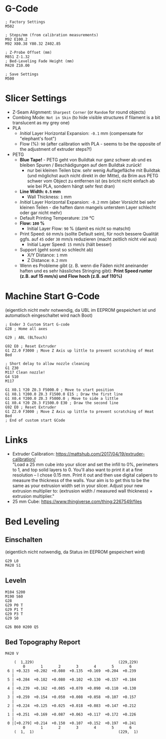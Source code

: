 G-Code
====================
```
; Factory Settings
M502

; Steps/mm (from calibration measurements)
M92 E100.2
M92 X80.38 Y80.32 Z402.85

; Z-Probe Offset (mm)
M851 Z-1.32
; Bed-Leveling Fade Height (mm)
M420 Z10.00

; Save Settings
M500
```

Slicer Settings
====================
* Z-Seam Alignment: `Sharpest Corner` (or `Random` for round objects)
* Combing Mode: `Not in Skin` (to hide visible structures if filament is a bit translucent as my grey one)
* PLA
  * *Initial* Layer Horizontal Expansion: `-0.1` mm (compensate for "elephant's foot")
  * Flow (%): `90` (after calibration with PLA - seems to be the opposite of the adjustment of extruder steps?!)
* PETG
  * **Blue Tape!** - PETG geht von Buildtak nur ganz schwer ab und es bleiben Spuren / Beschädigungen auf dem Buildtak zurück!
    * nur bei kleinen Teilen bzw. sehr wenig Auflagefläche mit Buildtak (und möglichst auch nicht direkt in der Mitte), da Brim aus PETG schwer vom Object zu entfernen ist (es bricht nicht einfach ab wie bei PLA, sondern hängt sehr fest dran)
  * **Line Width: `0.5` mm**
    * Wall Thickness: `1` mm
  * *Initial* Layer Horizontal Expansion: `-0.2` mm (aber Vorsicht bei sehr kleinen Teilen - die haften dann mangels unterstem Layer schlecht oder gar nicht mehr)
  * Default Printing Temperature: `230` °C
  * **Flow: `100` %**
    * Initial Layer Flow: `90` % (damit es nicht so matscht)
  * Print Speed: `60` mm/s (sollte Default sein), für noch bessere Qualität ggfs. auf `45` oder `30` mm/s reduzieren (macht zeitlich nicht viel aus)
    * Initial Layer Speed: `15` mm/s (hält besser)
  * Support (geht sonst so schlecht ab)
    * X/Y Distance: `1` mm
    * Z Distance: `0.2` mm
  * Wenn es Probleme gibt (z. B. wenn die Fäden nicht aneinander haften und es sehr hässliches Stringing gibt): **Print Speed runter (z.B. auf 15 mm/s) und Flow hoch (z.B. auf 110%)**

Machine Start G-Code
====================
(eigentlich nicht mehr notwendig, da UBL im EEPROM gespeichert ist und automatisch eingeschaltet wird nach Boot)
```
; Ender 3 Custom Start G-code
G28 ; Home all axes

G29 ; ABL (BLTouch)

G92 E0 ; Reset Extruder
G1 Z2.0 F3000 ; Move Z Axis up little to prevent scratching of Heat Bed

; Short delay to allow nozzle cleaning
G1 Z30
M117 Clean nozzle!
G4 S10
M117

G1 X0.1 Y20 Z0.3 F5000.0 ; Move to start position
G1 X0.1 Y200.0 Z0.3 F1500.0 E15 ; Draw the first line
G1 X0.4 Y200.0 Z0.3 F5000.0 ; Move to side a little
G1 X0.4 Y20 Z0.3 F1500.0 E30 ; Draw the second line
G92 E0 ; Reset Extruder
G1 Z2.0 F3000 ; Move Z Axis up little to prevent scratching of Heat Bed
; End of custom start GCode
```

Links
====================
* Extruder Calibration: https://mattshub.com/2017/04/19/extruder-calibration/  
"Load a 25 mm cube into your slicer and set the infill to 0%, perimeters to 1, and top solid layers to 0. 
You'll also want to print it at a fine resolution – I chose 0.15 mm. Print it out and then use digital calipers 
to measure the thickness of the walls. Your aim is to get this to be the same as your extrusion width set in your 
slicer. Adjust your new extrusion multiplier to: (extrusion width / measured wall thickness) × extrusion multiplier."
* 25 mm Cube: https://www.thingiverse.com/thing:2267549/files


Bed Leveling
====================

Einschalten
----------
(eigentlich nicht notwendig, da Status im EEPROM gespeichert wird)
```
G29 L0
M420 S1
```

Leveln
----------
```
M104 S200
M190 S60
G28
G29 P0 T
G29 P1 T
G29 P3 T
G29 S0

G26 B60 H200 Q5
````

Bed Topography Report
----------
```
M420 V

    (  1,229)                                      (229,229)
        0       1       2       3       4       5       6
 6 | +0.323  +0.202  +0.080  +0.135  +0.169  +0.204  +0.239
   |
 5 | +0.284  +0.182  +0.080  +0.102  +0.130  +0.157  +0.184
   |
 4 | +0.239  +0.162  +0.085  +0.070  +0.090  +0.110  +0.130
   |
 3 | +0.259  +0.154  +0.050  +0.008  +0.058  +0.107  +0.157
   |
 2 | +0.224  +0.125  +0.025  +0.018  +0.083  +0.147  +0.212
   |
 1 | +0.251  +0.169  +0.087  +0.063  +0.117  +0.172  +0.226
   |
 0 |[+0.279] +0.214  +0.150  +0.107  +0.152  +0.197  +0.241
        0       1       2       3       4       5       6
    (  1,  1)                                      (229,  1)
```
